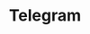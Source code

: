 ---
title: Telegram
links:
  - title: Telegram Channel
    description: Telegram is a powerful tool and is the main IM I use.
    website: https://t.me/touhoumichong
    image: telegram.png
  - title: Telegram Bot
    description: You can send me private message through this robot.
    website: https://t.me/Suikachat_bot
    image: suika.png
menu:
    main: 
        weight: -50
        params:
            icon: telegram

comments: false
license: false
---